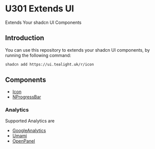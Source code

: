 # U301 Extends UI

Extends Your shadcn UI Components

## Introduction
You can use this repository to extends your shadcn UI components, by running the following command:

```bash
shadcn add https://ui.tealight.uk/r/icon
```

## Components

- [Icon](./src/components/expose/icon)
- [NProgressBar](./src/components/expose/nprogress-bar/)

### Analytics
Supported Analytics are

- [GoogleAnalytics](./src/components/expose/analytics-google/)
- [Umami](./src/components/expose/analytics-umami/)
- [OpenPanel](./src/components/expose/analytics-openpanel/)
